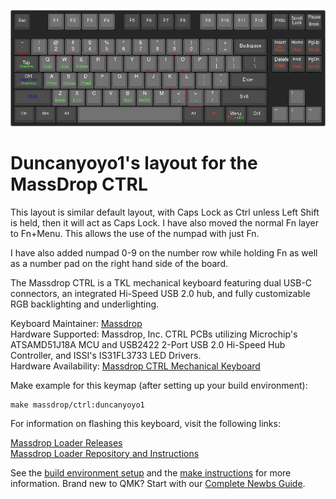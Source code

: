 ![MassDrop CTRL Layout Image](https://raw.githubusercontent.com/duncanyoyo1/qmk_firmware/duncanyoyo1/keyboards/massdrop/ctrl/keymaps/duncanyoyo1/keyboard-layout.png)

# Duncanyoyo1's layout for the MassDrop CTRL

This layout is similar default layout, with Caps Lock as Ctrl unless Left Shift is held, then it will act as Caps Lock. I have also moved the normal Fn layer to Fn+Menu. This allows the use of the numpad with just Fn.

I have also added numpad 0-9 on the number row while holding Fn as well as a number pad on the right hand side of the board.


The Massdrop CTRL is a TKL mechanical keyboard featuring dual USB-C connectors, an integrated Hi-Speed USB 2.0 hub, and fully customizable RGB backlighting and underlighting.

Keyboard Maintainer: [Massdrop](https://github.com/massdrop)  
Hardware Supported: Massdrop, Inc. CTRL PCBs utilizing Microchip's ATSAMD51J18A MCU and USB2422 2-Port USB 2.0 Hi-Speed Hub Controller, and ISSI's IS31FL3733 LED Drivers.  
Hardware Availability: [Massdrop CTRL Mechanical Keyboard](https://www.massdrop.com/buy/massdrop-ctrl-mechanical-keyboard)

Make example for this keymap (after setting up your build environment):

    make massdrop/ctrl:duncanyoyo1

For information on flashing this keyboard, visit the following links:

[Massdrop Loader Releases](https://github.com/Massdrop/mdloader/releases/tag/0.0.1)  
[Massdrop Loader Repository and Instructions](https://github.com/Massdrop/mdloader)

See the [build environment setup](https://docs.qmk.fm/#/getting_started_build_tools) and the [make instructions](https://docs.qmk.fm/#/getting_started_make_guide) for more information. Brand new to QMK? Start with our [Complete Newbs Guide](https://docs.qmk.fm/#/newbs).
